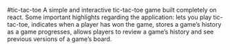#tic-tac-toe
A simple and interactive tic-tac-toe game built completely on react. Some important highlights regarding the application: lets you play tic-tac-toe, indicates when a player has won the game, stores a game’s history as a game progresses, allows players to review a game’s history and see previous versions of a game’s board.
